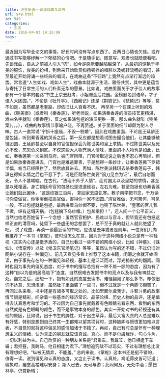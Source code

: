 ```yaml
---
title: 汪言妄语——谈谈戏曲与读书
url: 949.html
id: 949
categories:
  - 生活
date: 2016-04-03 14:26:09
tags:
---
```


最近因为写毕业论文的事情，好长时间没有写点东西了。近两日心情也欠佳。或许通过书写能够纾解一下郁结的心情吧。于是随手记，随意写，观者也就随便看吧。 先谈戏曲，自从之前被人引入“坑”，如今是感觉要越陷越深了。从最初的惊艳于华美的服饰，俊美的扮相，到后来开始欣赏抑扬顿挫的唱腔以及婉转流畅的唱词，甚至最近开始背诵一些经典的唱词，在戏曲这条“不归路”上竟然有点渐行渐远的趋势。常言道“人生如戏、戏如人生”，戏曲本就源于生活，雅俗共赏，其中更是蕴含与寄托了日常生活的人们朴素无华的愿景。比如说，戏曲里面关于才子佳人的故事都有一个基本的套路“书生上京去赶考，小姐赠金后花园。金榜题名封诰命，才子佳人大团圆。”，不论是《牡丹亭》、《西厢记》还是《荆钗记》、《琵琶记》等等，莫不如是，虽然都是老套路，却依旧让人百看不厌。 再举另一个在课上听到的戏曲，《铡美案》（或者叫《秦香莲》，听老师说，如果演秦香莲的演员技艺更精湛，戏曲名字就叫《秦香莲》，反之如果演包拯的演员更胜一筹，那么曲名就叫《铡美案》。。。），戏曲的故事情节家喻户晓，不再赘述。关于里面的细节却颇为耐人寻味。古人一直常说“宁拆十座庙，不毁一桩婚”，因此在戏曲里面，不论是王延龄还是包拯，听到秦香莲的哭诉之后，第一反应都是想着试图去撮合他们，让其能够破镜团圆，王延龄甚至以自身的官位担保会为陈世美和皇上求情。不过陈世美以及死心不改，忘恩负义到底。不仅这些大人物充满人情味，里面的小人物也是如此，比如，秦香莲第一次进驸马府，被门官所阻，门官听取述说之后也不忍心再阻拦，但是如果放秦香莲进去，门官也是难逃罪责，于是想得一条妙计，让秦香莲撕下罗裙半幅，权当已经阻拦了，然后放其进去。再如，陈世美派韩琪去杀秦香莲母子，韩琪在得知实情之后也不忍下手，可是叵耐陈世美要“钢刀见血为证”，最后自刎而死，令人不甚唏嘘。在古代，“法理不外乎人情”，面对国太以及皇姑的求情，甚至是以死相逼，身亡朝廷命官的包拯也是进退维谷，左右为难。甚至包拯也劝秦香莲让她们就此罢休，“这是纹银三百两， 拿回家去度饥寒。教子南学把书念，千万读书你莫做官。你爹爹倒把高官做，害得你一家不团圆。”清官难做，无可奈何，可见一般。不过包拯就是包拯，最后拼着乌纱帽不要，也铡了陈世美，“皇家的官儿我不做，纵有这塌天祸，（包拯摘下乌纱帽。）包某承担！”，还人间一个公平正义，当然也给老百姓留下一个念想：虽然官官相护、民难以与官斗，但毕竟还有包拯这样正直的清官吗，徒留下一些虚无的念想罢了，总不至于真的就让人就此绝望了吧。 说了戏曲，再谈一谈最近读的书吧。应该是去年或者是前年，一位哥们儿向我推荐了一本书《掌舵》，彼时没怎么在意，因为对于这种网络小说总是有一种轻视（其实内心还是挺矛盾的，自己也看过一些不错的网络小说，比如《神墓》、《诛仙》、《悟空传》以及《侯卫东官场笔记》等等，虽然认为写的还不错，不过仍旧对网络小说存在一种偏见）。前几天看见多看上推荐了这本书籍，闲暇之余就开始阅读，由于事先存在的一种偏见和轻视，基本上是泛泛而过，浮光掠影式的翻阅。同时也因为事先的偏见态度，对于书中的描写总抱有一种不屑一顾的态度，因为有了这种“自以为是的居高临下”态度，自然很难去发掘书中的亮点以及与我有裨益之处。翻完之后，细想一下，抱有如此的态度去读书，难怪翻阅了那么多书，却依旧词不达意、思想浅薄，虽然肚子里面装了一些书，但不过就是一个两脚书橱罢了。再回过头来看，书中还是有诸多可取之处的，比如里面尔虞我诈，斗智斗勇的故事情节很是精彩，间杂着一些基本的经济常识、品茶论棋、历史人物的品评，还是值得去认真思考和学习的。不过因为自己事先就戴着有色眼睛去看东西，看到的东西自然就是有色眼睛的颜色，而不是事物本身的颜色。其实一开始对书的轻视还有其他的原因，比如说，出于书生的脾性，对于出生草莽，最后大富大贵的人总是难以有好感，特别是想到自己终其一生都难以望其项背时，这种嫉妒与愤恨更加难以言表，不自觉的就将这种偏见的感情加诸于书籍了。再如，自己有时总是怀有一种理想主义的情绪，认为真正的朋友就应该真诚，真心，而不是尔虞我诈，勾心斗角，一切以利益为主。自己欣赏的一种朋友关系是“君乘车，我戴笠，他日相逢下车辑；君担簦，我跨马，他日相逢为君下。”理想追究敌不过现实，不过有理想总比没有理想好吧，“纵被无情弃，不能羞。” 总的来说，《掌舵》这本书还是挺不错的，值得一读。说到偏见和认真的态度，又岂止于读书。认真处，鸡毛蒜皮皆可证道；偏执时，庙堂高楼难以安身； 斯人已去，无可与游；此闷何及，无处中酒；愿扫林亭，仍赏新晴；